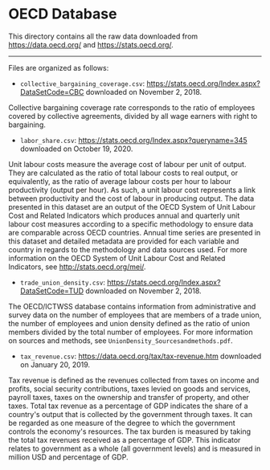 # OECD Database

This directory contains all the raw data downloaded from https://data.oecd.org/ and https://stats.oecd.org/.

---

Files are organized as follows:

- `collective_bargaining_coverage.csv`: https://stats.oecd.org/Index.aspx?DataSetCode=CBC downloaded on November 2, 2018.

Collective bargaining coverage rate corresponds to the ratio of employees covered by collective agreements, divided by all wage earners with right to bargaining.

- `labor_share.csv`: https://stats.oecd.org/Index.aspx?queryname=345 downloaded on October 19, 2020.

Unit labour costs measure the average cost of labour per unit of output. They are calculated as the ratio of total labour costs to real output, or equivalently, as the ratio of average labour costs per hour to labour productivity (output per hour). As such, a unit labour cost represents a link between productivity and the cost of labour in producing output. The data presented in this dataset are an output of the OECD System of Unit Labour Cost and Related Indicators which produces annual and quarterly unit labour cost measures according to a specific methodology to ensure data are comparable across OECD countries. Annual time series are presented in this dataset and detailed metadata are provided for each variable and country in regards to the methodology and data sources used. For more information on the OECD System of Unit Labour Cost and Related Indicators, see http://stats.oecd.org/mei/.


- `trade_union_density.csv`: https://stats.oecd.org/Index.aspx?DataSetCode=TUD downloaded on November 2, 2018.

The OECD/ICTWSS database contains information from administrative and survey data on the number of employees that are members of a trade union, the number of employees and union density defined as the ratio of union members divided by the total number of employees. For more information on sources and methods, see `UnionDensity_Sourcesandmethods.pdf`.

- `tax_revenue.csv`: https://data.oecd.org/tax/tax-revenue.htm downloaded on January 20, 2019.

Tax revenue is defined as the revenues collected from taxes on income and profits, social security contributions, taxes levied on goods and services, payroll taxes, taxes on the ownership and transfer of property, and other taxes. Total tax revenue as a percentage of GDP indicates the share of a country's output that is collected by the government through taxes. It can be regarded as one measure of the degree to which the government controls the economy's resources. The tax burden is measured by taking the total tax revenues received as a percentage of GDP. This indicator relates to government as a whole (all government levels) and is measured in million USD and percentage of GDP.
